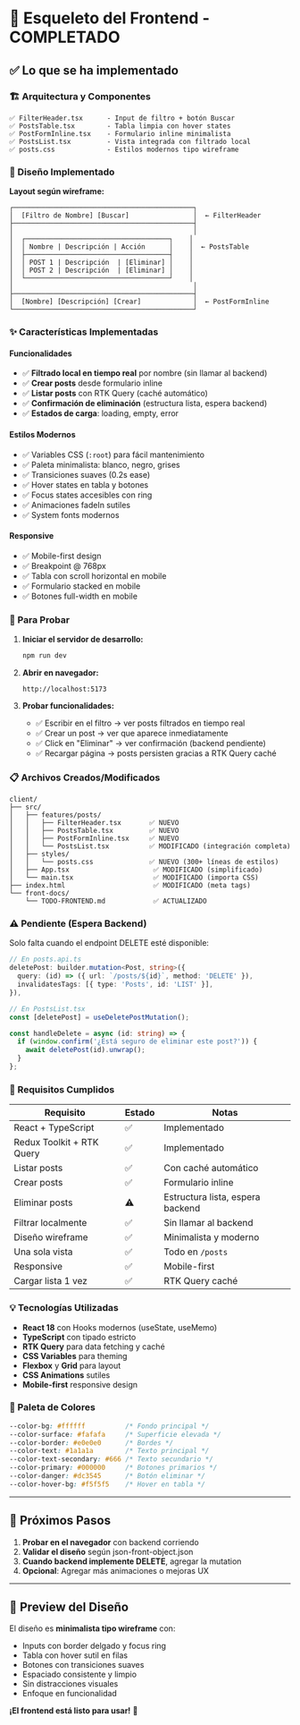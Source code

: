 # 🎉 Esqueleto del Frontend - COMPLETADO

## ✅ Lo que se ha implementado

### 🏗️ Arquitectura y Componentes
```
✅ FilterHeader.tsx      - Input de filtro + botón Buscar
✅ PostsTable.tsx        - Tabla limpia con hover states
✅ PostFormInline.tsx    - Formulario inline minimalista
✅ PostsList.tsx         - Vista integrada con filtrado local
✅ posts.css             - Estilos modernos tipo wireframe
```

### 🎨 Diseño Implementado

**Layout según wireframe:**
```
┌─────────────────────────────────────────────┐
│  [Filtro de Nombre] [Buscar]                │  ← FilterHeader
├─────────────────────────────────────────────┤
│                                             │
│  ┌────────────────────────────────────┐    │
│  │ Nombre | Descripción | Acción      │    │  ← PostsTable
│  ├────────────────────────────────────┤    │
│  │ POST 1 | Descripción  | [Eliminar] │    │
│  │ POST 2 | Descripción  | [Eliminar] │    │
│  └────────────────────────────────────┘    │
│                                             │
├─────────────────────────────────────────────┤
│  [Nombre] [Descripción] [Crear]             │  ← PostFormInline
└─────────────────────────────────────────────┘
```

### ✨ Características Implementadas

#### Funcionalidades
- ✅ **Filtrado local en tiempo real** por nombre (sin llamar al backend)
- ✅ **Crear posts** desde formulario inline
- ✅ **Listar posts** con RTK Query (caché automático)
- ✅ **Confirmación de eliminación** (estructura lista, espera backend)
- ✅ **Estados de carga**: loading, empty, error

#### Estilos Modernos
- ✅ Variables CSS (`:root`) para fácil mantenimiento
- ✅ Paleta minimalista: blanco, negro, grises
- ✅ Transiciones suaves (0.2s ease)
- ✅ Hover states en tabla y botones
- ✅ Focus states accesibles con ring
- ✅ Animaciones fadeIn sutiles
- ✅ System fonts modernos

#### Responsive
- ✅ Mobile-first design
- ✅ Breakpoint @ 768px
- ✅ Tabla con scroll horizontal en mobile
- ✅ Formulario stacked en mobile
- ✅ Botones full-width en mobile

### 🚀 Para Probar

1. **Iniciar el servidor de desarrollo:**
   ```bash
   npm run dev
   ```

2. **Abrir en navegador:**
   ```
   http://localhost:5173
   ```

3. **Probar funcionalidades:**
   - ✅ Escribir en el filtro → ver posts filtrados en tiempo real
   - ✅ Crear un post → ver que aparece inmediatamente
   - ✅ Click en "Eliminar" → ver confirmación (backend pendiente)
   - ✅ Recargar página → posts persisten gracias a RTK Query caché

### 📋 Archivos Creados/Modificados

```
client/
├── src/
│   ├── features/posts/
│   │   ├── FilterHeader.tsx       ✅ NUEVO
│   │   ├── PostsTable.tsx         ✅ NUEVO
│   │   ├── PostFormInline.tsx     ✅ NUEVO
│   │   └── PostsList.tsx          ✅ MODIFICADO (integración completa)
│   ├── styles/
│   │   └── posts.css              ✅ NUEVO (300+ líneas de estilos)
│   ├── App.tsx                     ✅ MODIFICADO (simplificado)
│   └── main.tsx                    ✅ MODIFICADO (importa CSS)
├── index.html                      ✅ MODIFICADO (meta tags)
└── front-docs/
    └── TODO-FRONTEND.md            ✅ ACTUALIZADO
```

### ⚠️ Pendiente (Espera Backend)

Solo falta cuando el endpoint DELETE esté disponible:

```typescript
// En posts.api.ts
deletePost: builder.mutation<Post, string>({
  query: (id) => ({ url: `/posts/${id}`, method: 'DELETE' }),
  invalidatesTags: [{ type: 'Posts', id: 'LIST' }],
}),
```

```typescript
// En PostsList.tsx
const [deletePost] = useDeletePostMutation();

const handleDelete = async (id: string) => {
  if (window.confirm('¿Está seguro de eliminar este post?')) {
    await deletePost(id).unwrap();
  }
};
```

### 🎯 Requisitos Cumplidos

| Requisito | Estado | Notas |
|-----------|--------|-------|
| React + TypeScript | ✅ | Implementado |
| Redux Toolkit + RTK Query | ✅ | Implementado |
| Listar posts | ✅ | Con caché automático |
| Crear posts | ✅ | Formulario inline |
| Eliminar posts | ⚠️ | Estructura lista, espera backend |
| Filtrar localmente | ✅ | Sin llamar al backend |
| Diseño wireframe | ✅ | Minimalista y moderno |
| Una sola vista | ✅ | Todo en `/posts` |
| Responsive | ✅ | Mobile-first |
| Cargar lista 1 vez | ✅ | RTK Query caché |

### 💡 Tecnologías Utilizadas

- **React 18** con Hooks modernos (useState, useMemo)
- **TypeScript** con tipado estricto
- **RTK Query** para data fetching y caché
- **CSS Variables** para theming
- **Flexbox** y **Grid** para layout
- **CSS Animations** sutiles
- **Mobile-first** responsive design

### 🎨 Paleta de Colores

```css
--color-bg: #ffffff          /* Fondo principal */
--color-surface: #fafafa     /* Superficie elevada */
--color-border: #e0e0e0      /* Bordes */
--color-text: #1a1a1a        /* Texto principal */
--color-text-secondary: #666 /* Texto secundario */
--color-primary: #000000     /* Botones primarios */
--color-danger: #dc3545      /* Botón eliminar */
--color-hover-bg: #f5f5f5    /* Hover en tabla */
```

---

## 🚀 Próximos Pasos

1. **Probar en el navegador** con backend corriendo
2. **Validar el diseño** según json-front-object.json
3. **Cuando backend implemente DELETE**, agregar la mutation
4. **Opcional**: Agregar más animaciones o mejoras UX

---

## 📸 Preview del Diseño

El diseño es **minimalista tipo wireframe** con:
- Inputs con border delgado y focus ring
- Tabla con hover sutil en filas
- Botones con transiciones suaves
- Espaciado consistente y limpio
- Sin distracciones visuales
- Enfoque en funcionalidad

**¡El frontend está listo para usar!** 🎉
